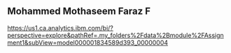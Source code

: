 ## Mohammed Mothaseem Faraz F

https://us1.ca.analytics.ibm.com/bi/?perspective=explore&pathRef=.my_folders%2Fdata%2Bmodule%2FAssignment1&subView=model000001834589d393_00000004
